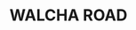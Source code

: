 ---
lastmod: '2025-04-06T06:05:20+00:00'
latitude: -30.9268813
layout: suburb
longitude: 151.4210065
postcode: '2354'
state: NSW
title: WALCHA ROAD
url: /nsw/walcha-road/
---